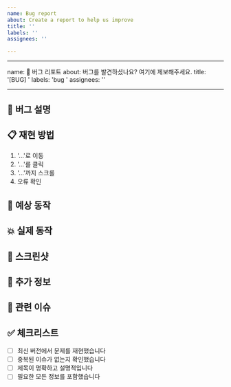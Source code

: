```yaml
---
name: Bug report
about: Create a report to help us improve
title: ''
labels: ''
assignees: ''

---
```


---
name: 🐛 버그 리포트
about: 버그를 발견하셨나요? 여기에 제보해주세요.
title: '[BUG] '
labels: 'bug '
assignees: ''

---

## 🐛 버그 설명
<!-- 버그에 대한 명확하고 간결한 설명을 작성해주세요 -->

## 📋 재현 방법
<!-- 버그를 재현하는 단계를 작성해주세요 -->
1. '...'로 이동
2. '...'를 클릭
3. '...'까지 스크롤
4. 오류 확인

## 🎯 예상 동작
<!-- 정상적으로 작동했을 때 예상되는 동작을 설명해주세요 -->

## 💥 실제 동작
<!-- 실제로 발생한 동작을 설명해주세요 -->

## 📸 스크린샷
<!-- 가능하다면 문제를 설명하는 스크린샷을 추가해주세요 -->

## 📝 추가 정보
<!-- 문제 해결에 도움이 될 수 있는 추가 정보나 맥락을 제공해주세요 -->

## 📎 관련 이슈
<!-- 관련된 이슈가 있다면 링크해주세요 -->

## ✅ 체크리스트
<!-- 제출하기 전에 확인해주세요 -->
- [ ] 최신 버전에서 문제를 재현했습니다
- [ ] 중복된 이슈가 없는지 확인했습니다
- [ ] 제목이 명확하고 설명적입니다
- [ ] 필요한 모든 정보를 포함했습니다
